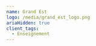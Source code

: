 ```yaml
---
name: Grand Est
logo: /media/grand_est_logo.png
ariaHidden: true
client_tags:
  - Enseignement
---
```

